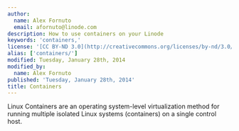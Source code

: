 ```yaml
---
author:
  name: Alex Fornuto
  email: afornuto@linode.com
description: How to use containers on your Linode
keywords: 'containers,'
license: '[CC BY-ND 3.0](http://creativecommons.org/licenses/by-nd/3.0/us/)'
alias: ['containers/']
modified: Tuesday, January 28th, 2014
modified_by:
  name: Alex Fornuto
published: 'Tuesday, January 28th, 2014'
title: Containers
---
```


Linux Containers are an operating system-level virtualization method for running multiple isolated Linux systems (containers) on a single control host.
